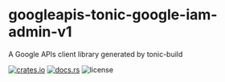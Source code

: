 # googleapis-tonic-google-iam-admin-v1

A Google APIs client library generated by tonic-build

[![crates.io](https://img.shields.io/crates/v/googleapis-tonic-google-iam-admin-v1)](https://crates.io/crates/googleapis-tonic-google-iam-admin-v1)
[![docs.rs](https://img.shields.io/docsrs/googleapis-tonic-google-iam-admin-v1)](https://docs.rs/googleapis-tonic-google-iam-admin-v1)
![license](https://img.shields.io/crates/l/googleapis-tonic-google-iam-admin-v1)
